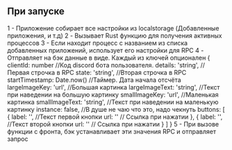 ## При запуске
1 - Приложение собирает все настройки из localstorage (Добавленные приложения, и т.д)
2 - Вызывает Rust функцию для получения активных процессов
3 - Если находит процесс с названием из списка добавленных приложений, использует его настройки для RPC
4 - Отправляет на бэк данные в виде. Каждый из ключей опционален
{
  clientId: number //Код discord бота пользователя.
  details: 'string', //Первая строчка в RPC
  state: 'string', //Вторая строчка в RPC
  startTimestamp: Date.now() //Таймер. Дата начала отсчёта
  largeImageKey: 'url', //Большая картинка
  largeImageText: 'string', //Текст при наведении на большую картинку
  smallImageKey: 'url', //Маленькая картинка
  smallImageText: 'string', //Текст при наведении на маленькую картинку
  instance: false, //В душе не чаю что это, надо чекнуть
  buttons: [
    {
      label: '', //Текст первой кнопки
      url: '' // Ссылка при нажатии
    },
    {
      label: '', //Текст второй кнопки
      url: '' // Ссылка при нажатии
    }
  ]
}
5 - При вызове функции с фронта, бэк устанавливает эти значения RPC и отправляет запрос